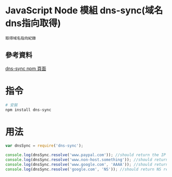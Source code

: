 # JavaScript Node 模組 dns-sync(域名dns指向取得)

```
取得域名指向紀錄
```

## 參考資料

[dns-sync npm 頁面](https://www.npmjs.com/package/dns-sync)

# 指令

```bash
# 安裝
npm install dns-sync
```

# 用法

```JavaScript
var dnsSync = require('dns-sync');

console.log(dnsSync.resolve('www.paypal.com')); //should return the IP address
console.log(dnsSync.resolve('www.non-host.something')); //should return null
console.log(dnsSync.resolve('www.google.com', 'AAAA')); //should return AAAA records
console.log(dnsSync.resolve('google.com', 'NS')); //should return NS record
```